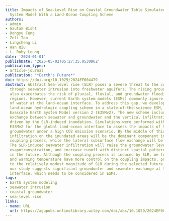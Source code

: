 ```yaml
---
title: Impacts of Sea-Level Rise on Coastal Groundwater Table Simulated by an Earth
  System Model With a Land-Ocean Coupling Scheme
authors:
- admin
- Gautam Bisht
- Dongyu Feng
- Zeli Tan
- Lingcheng Li
- Han Qiu
- L. Ruby Leung
date: '2024-01-01'
publishDate: '2025-05-02T05:27:35.053096Z'
publication_types:
- article-journal
publication: "*Earth's Future*"
doi: https://doi.org/10.1029/2024EF004479
abstract: Abstract Sea-level rise (SLR) poses a severe threat to the coastal environment
  through seawater intrusion into freshwater aquifers. The rising groundwater table
  also exacerbates the risk of pluvial, fluvial, and groundwater flooding in coastal
  regions. However, current Earth system models (ESMs) commonly ignore the exchanges
  of water at the land-ocean interface. To address this gap, we developed a novel
  land-ocean hydrologic coupling scheme in a state-of-the-science ESM, the Energy
  Exascale Earth System Model version 2 (E3SMv2). The new scheme includes the lateral
  exchange between seawater and groundwater and the vertical infiltration of seawater
  driven by the SLR-induced inundation. Simulations were performed with the updated
  E3SMv2 for the global land-ocean interface to assess the impacts of SLR on coastal
  groundwater under a high CO2 emission scenario. By the middle of this century, seawater
  infiltration on the inundated areas will be the dominant component in the land-ocean
  coupling process, while the lateral subsurface flow exchange will be much smaller.
  The SLR-induced seawater infiltration will raise the groundwater levels, enhance
  evapotranspiration, and increase runoff with distinct spatial patterns globally
  in the future. Although the coupling process is induced by SLR, we found topography
  and warming temperature have more control on the coupling impacts, probably due
  to the relatively modest magnitude of SLR during the selected future period. Overall,
  our study suggests significant groundwater and seawater exchange at the land-ocean
  interface, which needs to be considered in ESMs.
tags:
- Earth system modeling
- seawater intrusion
- coastal groundwater
- sea-level rise
links:
- name: URL
  url: https://agupubs.onlinelibrary.wiley.com/doi/abs/10.1029/2024EF004479
---
```

